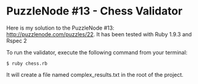 PuzzleNode #13 - Chess Validator
===

Here is my solution to the PuzzleNode #13: http://puzzlenode.com/puzzles/22. It has been tested with Ruby 1.9.3 and Rspec 2

To run the validator, execute the following command from your terminal:

    $ ruby chess.rb

It will create a file named complex_results.txt in the root of the project.
